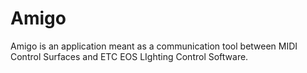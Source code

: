 # Amigo
Amigo is an application meant as a communication tool between MIDI Control Surfaces and ETC EOS LIghting Control Software. 
